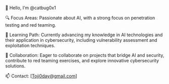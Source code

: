 👋 Hello, I’m @catbug0x1

🔍 Focus Areas: Passionate about AI, with a strong focus on penetration testing and red teaming.

🧠 Learning Path: Currently advancing my knowledge in AI technologies and their application in cybersecurity, including vulnerability assessment and exploitation techniques.

🤝 Collaboration: Eager to collaborate on projects that bridge AI and security, contribute to red teaming exercises, and explore innovative cybersecurity solutions.

📫 Contact: [Toji0day@gmail.com]

